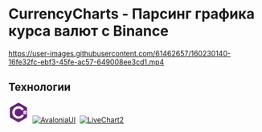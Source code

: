 # CurrencyCharts - Парсинг графика курса валют с Binance

https://user-images.githubusercontent.com/61462657/160230140-16fe32fc-ebf3-45fe-ac57-649008ee3cd1.mp4

## Технологии
<div>
  <a href="https://docs.microsoft.com/ru-ru/dotnet/csharp/" target="_blank"><img src="https://github.com/devicons/devicon/blob/master/icons/csharp/csharp-plain.svg" title="C#" alt="C#" width="40" height="40"/></a>&nbsp;
  <a href="https://avaloniaui.net/" target="_blank"><img src="https://user-images.githubusercontent.com/61462657/159106075-4cfa3729-9d4f-4cba-a193-b5c41b3df7a8.svg"  title="AvaloniaUI" alt="AvaloniaUI" width="40" height="40"/></a>&nbsp;
  <a href="https://github.com/beto-rodriguez/LiveCharts2" target="_blank"><img src="https://user-images.githubusercontent.com/61462657/160230273-15d9b02c-608e-4c8d-a25c-afe136618065.png"  title="LiveChart2" alt="LiveChart2" width="40" height="40"/></a>&nbsp;
</div>
